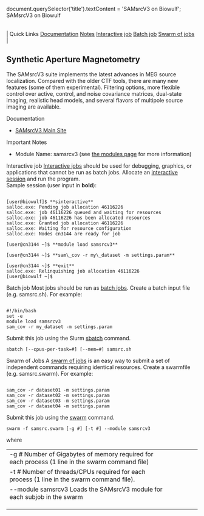 

document.querySelector('title').textContent = 'SAMsrcV3 on Biowulf';
SAMsrcV3 on Biowulf


|  |
| --- |
| 
Quick Links
[Documentation](#doc)
[Notes](#notes)
[Interactive job](#int) 
[Batch job](#sbatch) 
[Swarm of jobs](#swarm) 
 |


Synthetic Aperture Magnetometry
-------------------------------



The SAMsrcV3 suite implements the latest advances in MEG source localization. Compared with the older CTF tools, there are many new features (some of them experimental). Filtering options, more flexible control over active, control, and noise covariance matrices, dual-state imaging, realistic head models, and several flavors of multipole source imaging are available.




Documentation
* [SAMsrcV3 Main Site](https://kurage.nimh.nih.gov/meglab/Meg/SAMsrcV3)


Important Notes
* Module Name: samsrcv3 (see [the modules page](/apps/modules.html) for more information)



Interactive job
[Interactive jobs](/docs/userguide.html#int) should be used for debugging, graphics, or applications that cannot be run as batch jobs.
Allocate an [interactive session](/docs/userguide.html#int) and run the program.   
Sample session (user input in **bold**):



```

[user@biowulf]$ **sinteractive**
salloc.exe: Pending job allocation 46116226
salloc.exe: job 46116226 queued and waiting for resources
salloc.exe: job 46116226 has been allocated resources
salloc.exe: Granted job allocation 46116226
salloc.exe: Waiting for resource configuration
salloc.exe: Nodes cn3144 are ready for job

[user@cn3144 ~]$ **module load samsrcv3**

[user@cn3144 ~]$ **sam\_cov -r my\_dataset -m settings.param**

[user@cn3144 ~]$ **exit**
salloc.exe: Relinquishing job allocation 46116226
[user@biowulf ~]$

```


Batch job
Most jobs should be run as [batch jobs](/docs/userguide.html#submit).
Create a batch input file (e.g. samsrc.sh). For example:



```

#!/bin/bash
set -e
module load samsrcv3
sam_cov -r my_dataset -m settings.param

```

Submit this job using the Slurm [sbatch](/docs/userguide.html) command.



```
sbatch [--cpus-per-task=#] [--mem=#] samsrc.sh
```

Swarm of Jobs 
A [swarm of jobs](/apps/swarm.html) is an easy way to submit a set of independent commands requiring identical resources.
Create a swarmfile (e.g. samsrc.swarm). For example:



```

sam_cov -r dataset01 -m settings.param
sam_cov -r dataset02 -m settings.param
sam_cov -r dataset03 -m settings.param
sam_cov -r dataset04 -m settings.param

```

Submit this job using the [swarm](/apps/swarm.html) command.



```
swarm -f samsrc.swarm [-g #] [-t #] --module samsrcv3
```

where


|  |  |  |  |  |  |
| --- | --- | --- | --- | --- | --- |
| -g *#*  Number of Gigabytes of memory required for each process (1 line in the swarm command file)
 | -t *#* Number of threads/CPUs required for each process (1 line in the swarm command file).
 | --module samsrcv3 Loads the SAMsrcV3 module for each subjob in the swarm 
 | |
 | |
 | |









